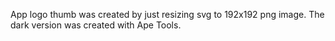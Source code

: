 App logo thumb was created by just resizing svg to 192x192 png image.
The dark version was created with Ape Tools.